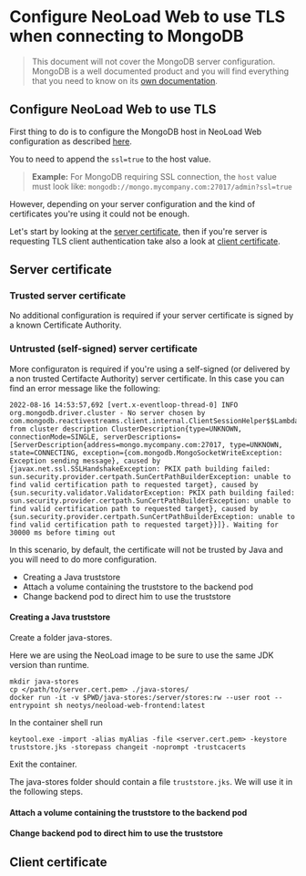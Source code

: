 # Configure NeoLoad Web to use TLS when connecting to MongoDB

> This document will not cover the MongoDB server configuration. MongoDB is a well documented product and you will find everything that you need to know on its [own documentation](https://www.mongodb.com/docs/v7.0/reference/program/mongod/#tls-options).

## Configure NeoLoad Web to use TLS

First thing to do is to configure the MongoDB host in NeoLoad Web configuration as described [here](../README.md#host-and-port).

You to need to append the `ssl=true` to the host value.

>**Example:** For MongoDB requiring SSL connection, the `host` value must look like: `mongodb://mongo.mycompany.com:27017/admin?ssl=true`

However, depending on your server configuration and the kind of certificates you're using it could not be enough.

Let's start by looking at the [server certificate](#server-certificate), then if you're server is requesting TLS client authentication take also a look at [client certificate](#client-certificate).

## Server certificate

### Trusted server certificate

No additional configuration is required if your server certificate is signed by a known Certificate Authority.

### Untrusted (self-signed) server certificate

More configuraton is required if you're using a self-signed (or delivered by a non trusted Certifacte Authority) server certificate.
In this case you can find an error message like the following:

```log
2022-08-16 14:53:57,692 [vert.x-eventloop-thread-0] INFO  org.mongodb.driver.cluster - No server chosen by com.mongodb.reactivestreams.client.internal.ClientSessionHelper$$Lambda$422/1942374648@33694c87 from cluster description ClusterDescription{type=UNKNOWN, connectionMode=SINGLE, serverDescriptions=[ServerDescription{address=mongo.mycompany.com:27017, type=UNKNOWN, state=CONNECTING, exception={com.mongodb.MongoSocketWriteException: Exception sending message}, caused by {javax.net.ssl.SSLHandshakeException: PKIX path building failed: sun.security.provider.certpath.SunCertPathBuilderException: unable to find valid certification path to requested target}, caused by {sun.security.validator.ValidatorException: PKIX path building failed: sun.security.provider.certpath.SunCertPathBuilderException: unable to find valid certification path to requested target}, caused by {sun.security.provider.certpath.SunCertPathBuilderException: unable to find valid certification path to requested target}}]}. Waiting for 30000 ms before timing out
```

In this scenario, by default, the certificate will not be trusted by Java and you will need to do more configuration.

- Creating a Java truststore
- Attach a volume containing the truststore to the backend pod
- Change backend pod to direct him to use the truststore

#### Creating a Java truststore

Create a folder java-stores.

Here we are using the NeoLoad image to be sure to use the same JDK version than runtime.

```shell
mkdir java-stores
cp </path/to/server.cert.pem> ./java-stores/
docker run -it -v $PWD/java-stores:/server/stores:rw --user root --entrypoint sh neotys/neoload-web-frontend:latest
```

In the container shell run

```shell
keytool.exe -import -alias myAlias -file <server.cert.pem> -keystore truststore.jks -storepass changeit -noprompt -trustcacerts
```

Exit the container.

The java-stores folder should contain a file `truststore.jks`. We will use it in the following steps.

#### Attach a volume containing the truststore to the backend pod



#### Change backend pod to direct him to use the truststore

## Client certificate

